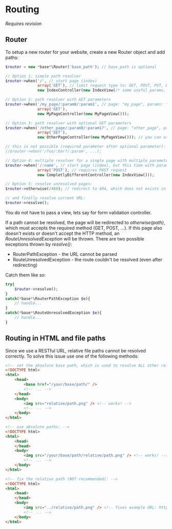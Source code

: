 # Routing

*Requires revision*

## Router

To setup a new router for your website, create a new Router object and add paths:

```PHP
$router = new *base*\Router('base_path'); // base_path is optional

// Option 1: simple path resolver
$router->when('/', // start page (index)
              array('GET'), // limit request type to: GET, POST, PUT, DELETE
              new IndexController(new IndexView(/* some useful params, e.g. db connection or smarty */)));

// Option 2: path resolver with GET parameters
$router->when('/my_page/:param0/:param1', // page: "my_page", params: "param0", "param1" (as much as you need)
              array('GET'),
              new MyPageController(new MyPageView()));

// Option 3: path resolver with optional GET parameters
$router->when('/other_page/:param0/:param1?', // page: "other_page", params: "param0", "param1" (last parameter is optional)
              array('GET'),
              new OtherPageController(new MyPageView())); // you can use the same view for multiple controllers of course

// this is not possible (required parameter after optional parameter):
//$router->when('/foo/:bar?/:param', ...);

// Option 4: multiple resolver for a single page with multiple parameters
$router->when('/:name', // start page (index), but this time with parameter
              array('POST'), // requires POST request
              new CompletlyDifferentController(new IndexView()));

// Option 5: resolve unresolved pages:
$router->otherwise(/404); // redirect to 404, which does not exists in this example, see exception

// and finally resolve current URL:
$router->resolve();
```

You do not have to pass a view, lets say for form validation controller.

If a path cannot be resolved, the page will be redirected to *otherwise(path)*, which must accepts the required method (GET, POST, ...). If this page also doesn't exists or doesn't accept the HTTP method, an *RouteUnresolvedException* will be thrown. There are two possible exceptions thrown by *resolve()*:

* RouterPathException - the URL cannot be parsed
* RouteUnresolvedException - the route couldn't be resolved (even after redirecting)

Catch them like so:

```PHP
try{
    $router->resolve();
}
catch(*base*\RouterPathException $e){
    // handle...
}
catch(*base*\RouteUnresolvedException $e){
    // handle...
}
```

## Routing in HTML and file paths

Since we use a RESTful URL, relative file paths cannot be resolved correctly. To solve this issue use one of the following methods:

```HTML
<!-- set the absolute base path, which is used to resolve ALL other relative paths (best solution in my opinion): -->
<!DOCTYPE html>
<html>
    <head>
        <base href="/your/base/path/" />
        <!-- ... -->
    </head>
    <body>
        <img src="relative/path.png" /> <!-- works! -->
        <!-- ... -->
    </body>
</html>

<!-- use absolute paths: -->
<!DOCTYPE html>
<html>
    <head>
    </head>
    <body>
        <img src="/your/base/path/relative/path.png" /> <!-- works! -->
        <!-- ... -->
    </body>
</html>

<!-- fix the relative path (NOT recommended): -->
<!DOCTYPE html>
<html>
    <head>
    </head>
    <body>
        <img src="../relative/path.png" /> <!-- fixes example URL: http://yourpage.com/home/:yourname -->
        <!-- ... -->
    </body>
</html>
```
